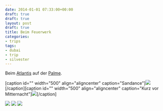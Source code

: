 ```yaml
---
date: 2014-01-01 07:33:00+00:00
draft: true
draft: true
layout: post
draft: true
title: Beim Feuerwerk
categories:
- trips
tags:
- dubai
- trip
- silvester
---
```


Beim [Atlantis](http://www.atlantisthepalm.com/) auf der [Palme](https://maps.google.ae/maps?ie=UTF-8&q=atlantis+dubai&fb=1&gl=ae&hq=atlantis+palm&cid=402045504285854405&ei=scPDUsmFBsnKhAfCy4GYCA&ved=0CDgQ_BI). 


[caption id="" width="500" align="aligncenter" caption="Sandance"][![](http://clemi.ag3r.at/wp-content/uploads/2014/01/wpid-Photo-31.12.2013-1531.jpg)](http://clemi.ag3r.at/wp-content/uploads/2014/01/wpid-Photo-31.12.2013-1531.jpg)[/caption][caption id="" width="500" align="aligncenter" caption="Kurz vor Mitternacht"][![](http://clemi.ag3r.at/wp-content/uploads/2014/01/wpid-Photo-31.12.2013-2125.jpg)](http://clemi.ag3r.at/wp-content/uploads/2014/01/wpid-Photo-31.12.2013-2125.jpg)[/caption]


[![](http://clemi.ag3r.at/wp-content/uploads/2014/01/wpid-Photo-31.12.2013-2131.jpg)](http://clemi.ag3r.at/wp-content/uploads/2014/01/wpid-Photo-31.12.2013-2131.jpg)
[![](http://clemi.ag3r.at/wp-content/uploads/2014/01/wpid-Photo-31.12.2013-2134.jpg)](http://clemi.ag3r.at/wp-content/uploads/2014/01/wpid-Photo-31.12.2013-2134.jpg)
[![](http://clemi.ag3r.at/wp-content/uploads/2014/01/wpid-Photo-31.12.2013-2137.jpg)](http://clemi.ag3r.at/wp-content/uploads/2014/01/wpid-Photo-31.12.2013-2137.jpg)
